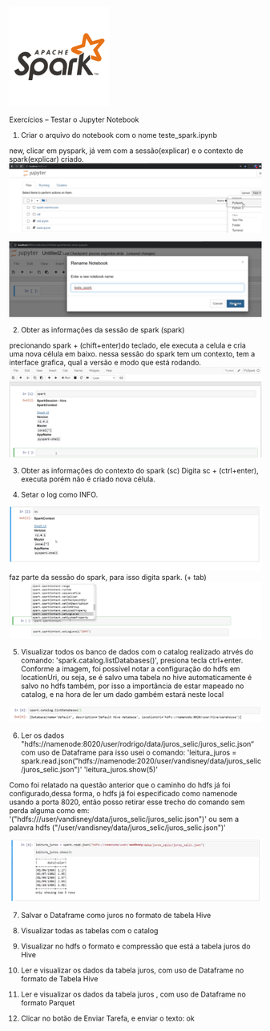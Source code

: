 <img src="https://github.com/vandisney/Spark/blob/main/imagens/spark_logo.jpg" width="200"/>

Exercícios – Testar o Jupyter Notebook

1. Criar o arquivo do notebook com o nome teste_spark.ipynb

new, clicar em pyspark, já vem com a sessão(explicar) e o contexto de spark(explicar) criado.
<img src="https://github.com/vandisney/Spark/blob/main/imagens/sessao.png"/> </p>
<img src="https://github.com/vandisney/Spark/blob/main/imagens/sessao2.png"/>

2. Obter as informações da sessão de spark (spark)

precionando spark + (chift+enter)do teclado, ele executa a celula e cria uma nova célula em baixo.
nessa sessão do spark tem um contexto, tem a interface grafica, qual a versão e modo que está rodando.
<img src="https://github.com/vandisney/Spark/blob/main/imagens/sessao3.png"/>

3. Obter as informações do contexto do spark (sc)
Digita sc + (ctrl+enter), executa porém não é criado nova célula.


4. Setar o log como INFO.
<img src="https://github.com/vandisney/Spark/blob/main/imagens/sessao4.png"/>
faz parte da sessão do spark, para isso digita spark. (+ tab)
 <img src="https://github.com/vandisney/Spark/blob/main/imagens/sessao5.png"/>

5. Visualizar todos os banco de dados com o catalog
realizado atrvés do comando: 'spark.catalog.listDatabases()', presiona tecla ctrl+enter.
Conforme a imagem, foi possível notar a configuração do hdfs em locationUri, ou seja, se é salvo uma tabela no hive automaticamente é salvo no hdfs também, por isso a importância de estar mapeado no catalog, e na hora de ler um dado gambém estará neste local
<img src="https://github.com/vandisney/Spark/blob/main/imagens/sessao6.png"/>

6. Ler os dados "hdfs://namenode:8020/user/rodrigo/data/juros_selic/juros_selic.json“ com uso de Dataframe
 para isso usei o comando:
 'leitura_juros = spark.read.json("hdfs://namenode:2020/user/vandisney/data/juros_selic/juros_selic.json")'
 'leitura_juros.show(5)'
 
 Como foi relatado na questão anterior que o caminho do hdfs já foi configurado,dessa forma, o hdfs já foi especificado como namenode usando a porta 8020, então posso retirar esse trecho do comando sem perda alguma como em: '("hdfs:///user/vandisney/data/juros_selic/juros_selic.json")' ou sem a palavra hdfs ("/user/vandisney/data/juros_selic/juros_selic.json")'
 
 <img src="https://github.com/vandisney/Spark/blob/main/imagens/sessao7.png"/>


7. Salvar o Dataframe como juros no formato de tabela Hive

8. Visualizar todas as tabelas com o catalog

9. Visualizar no hdfs o formato e compressão que está a tabela juros do Hive

10. Ler e visualizar os dados da tabela juros, com uso de Dataframe no formato de Tabela Hive

11. Ler e visualizar os dados da tabela juros , com uso de Dataframe no formato Parquet

12. Clicar no botão de Enviar Tarefa, e enviar o texto: ok
